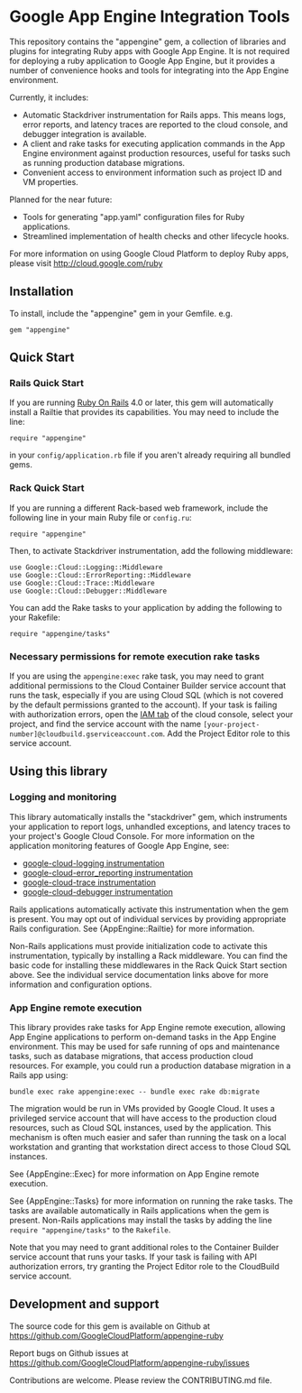Google App Engine Integration Tools
===================================

This repository contains the "appengine" gem, a collection of libraries and
plugins for integrating Ruby apps with Google App Engine. It is not required
for deploying a ruby application to Google App Engine, but it provides a
number of convenience hooks and tools for integrating into the App Engine
environment.

Currently, it includes:

* Automatic Stackdriver instrumentation for Rails apps. This means logs,
  error reports, and latency traces are reported to the cloud console,
  and debugger integration is available.
* A client and rake tasks for executing application commands in the App
  Engine environment against production resources, useful for tasks such as
  running production database migrations.
* Convenient access to environment information such as project ID and VM
  properties.

Planned for the near future:

* Tools for generating "app.yaml" configuration files for Ruby applications.
* Streamlined implementation of health checks and other lifecycle hooks.

For more information on using Google Cloud Platform to deploy Ruby apps,
please visit http://cloud.google.com/ruby

## Installation

To install, include the "appengine" gem in your Gemfile. e.g.

    gem "appengine"

## Quick Start

### Rails Quick Start

If you are running [Ruby On Rails](http://rubyonrails.org/) 4.0 or later, this
gem will automatically install a Railtie that provides its capabilities. You
may need to include the line:

    require "appengine"

in your `config/application.rb` file if you aren't already requiring all
bundled gems.

### Rack Quick Start

If you are running a different Rack-based web framework, include the following
line in your main Ruby file or `config.ru`:

    require "appengine"

Then, to activate Stackdriver instrumentation, add the following middleware:

    use Google::Cloud::Logging::Middleware
    use Google::Cloud::ErrorReporting::Middleware
    use Google::Cloud::Trace::Middleware
    use Google::Cloud::Debugger::Middleware

You can add the Rake tasks to your application by adding the following to your
Rakefile:

    require "appengine/tasks"

### Necessary permissions for remote execution rake tasks

If you are using the `appengine:exec` rake task, you may need to grant
additional permissions to the Cloud Container Builder service account that
runs the task, especially if you are using Cloud SQL (which is not covered by
the default permissions granted to the account). If your task is failing with
authorization errors, open the
[IAM tab](https://console.cloud.google.com/iam-admin/iam/project) of the
cloud console, select your project, and find the service account with the name
`[your-project-number]@cloudbuild.gserviceaccount.com`. Add the Project Editor
role to this service account.

## Using this library

### Logging and monitoring

This library automatically installs the "stackdriver" gem, which instruments
your application to report logs, unhandled exceptions, and latency traces to
your project's Google Cloud Console. For more information on the application
monitoring features of Google App Engine, see:

* [google-cloud-logging instrumentation](http://googlecloudplatform.github.io/google-cloud-ruby/#/docs/google-cloud-logging/latest/guides/instrumentation)
* [google-cloud-error_reporting instrumentation](http://googlecloudplatform.github.io/google-cloud-ruby/#/docs/google-cloud-error_reporting/latest/guides/instrumentation)
* [google-cloud-trace instrumentation](http://googlecloudplatform.github.io/google-cloud-ruby/#/docs/google-cloud-trace/latest/guides/instrumentation)
* [google-cloud-debugger instrumentation](http://googlecloudplatform.github.io/google-cloud-ruby/#/docs/google-cloud-debugger/latest/guides/instrumentation)

Rails applications automatically activate this instrumentation when the gem
is present. You may opt out of individual services by providing appropriate
Rails configuration. See {AppEngine::Railtie} for more information.

Non-Rails applications must provide initialization code to activate this
instrumentation, typically by installing a Rack middleware. You can find the
basic code for installing these middlewares in the Rack Quick Start section
above. See the individual service documentation links above for more
information and configuration options.

### App Engine remote execution

This library provides rake tasks for App Engine remote execution, allowing
App Engine applications to perform on-demand tasks in the App Engine
environment. This may be used for safe running of ops and maintenance tasks,
such as database migrations, that access production cloud resources. For
example, you could run a production database migration in a Rails app using:

    bundle exec rake appengine:exec -- bundle exec rake db:migrate

The migration would be run in VMs provided by Google Cloud. It uses a
privileged service account that will have access to the production cloud
resources, such as Cloud SQL instances, used by the application. This mechanism
is often much easier and safer than running the task on a local workstation and
granting that workstation direct access to those Cloud SQL instances.

See {AppEngine::Exec} for more information on App Engine remote execution.

See {AppEngine::Tasks} for more information on running the rake tasks. The
tasks are available automatically in Rails applications when the gem is
present. Non-Rails applications may install the tasks by adding the line
`require "appengine/tasks"` to the `Rakefile`.

Note that you may need to grant additional roles to the Container Builder
service account that runs your tasks. If your task is failing with API
authorization errors, try granting the Project Editor role to the CloudBuild
service account.

## Development and support

The source code for this gem is available on Github at
https://github.com/GoogleCloudPlatform/appengine-ruby

Report bugs on Github issues at
https://github.com/GoogleCloudPlatform/appengine-ruby/issues

Contributions are welcome. Please review the CONTRIBUTING.md file.
